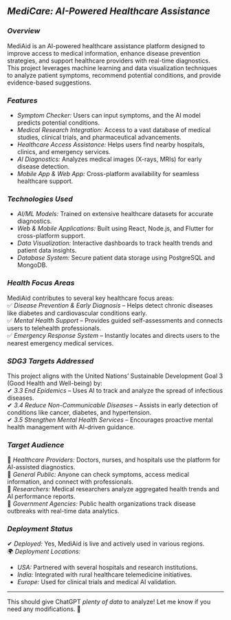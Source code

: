 ## *MediCare: AI-Powered Healthcare Assistance*  

### *Overview*  
MediAid is an AI-powered healthcare assistance platform designed to improve access to medical information, enhance disease prevention strategies, and support healthcare providers with real-time diagnostics. This project leverages machine learning and data visualization techniques to analyze patient symptoms, recommend potential conditions, and provide evidence-based suggestions.  

### *Features*  
- *Symptom Checker:* Users can input symptoms, and the AI model predicts potential conditions.  
- *Medical Research Integration:* Access to a vast database of medical studies, clinical trials, and pharmaceutical advancements.  
- *Healthcare Access Assistance:* Helps users find nearby hospitals, clinics, and emergency services.  
- *AI Diagnostics:* Analyzes medical images (X-rays, MRIs) for early disease detection.  
- *Mobile App & Web App:* Cross-platform availability for seamless healthcare support.  

### *Technologies Used*  
- *AI/ML Models:* Trained on extensive healthcare datasets for accurate diagnostics.  
- *Web & Mobile Applications:* Built using React, Node.js, and Flutter for cross-platform support.  
- *Data Visualization:* Interactive dashboards to track health trends and patient data insights.  
- *Database System:* Secure patient data storage using PostgreSQL and MongoDB.  

### *Health Focus Areas*  
MediAid contributes to several key healthcare focus areas:  
✅ *Disease Prevention & Early Diagnosis* – Helps detect chronic diseases like diabetes and cardiovascular conditions early.  
✅ *Mental Health Support* – Provides guided self-assessments and connects users to telehealth professionals.  
✅ *Emergency Response System* – Instantly locates and directs users to the nearest emergency medical services.  

### *SDG3 Targets Addressed*  
This project aligns with the United Nations’ Sustainable Development Goal 3 (Good Health and Well-being) by:  
✔ *3.3 End Epidemics* – Uses AI to track and analyze the spread of infectious diseases.  
✔ *3.4 Reduce Non-Communicable Diseases* – Assists in early detection of conditions like cancer, diabetes, and hypertension.  
✔ *3.5 Strengthen Mental Health Services* – Encourages proactive mental health management with AI-driven guidance.  

### *Target Audience*  
🔹 *Healthcare Providers:* Doctors, nurses, and hospitals use the platform for AI-assisted diagnostics.  
🔹 *General Public:* Anyone can check symptoms, access medical information, and connect with professionals.  
🔹 *Researchers:* Medical researchers analyze aggregated health trends and AI performance reports.  
🔹 *Government Agencies:* Public health organizations track disease outbreaks with real-time data analytics.  

### *Deployment Status*  
✔ *Deployed:* Yes, MediAid is live and actively used in various regions.  
🌍 *Deployment Locations:*  
- *USA:* Partnered with several hospitals and research institutions.  
- *India:* Integrated with rural healthcare telemedicine initiatives.  
- *Europe:* Used for clinical trials and medical AI validation.  

---

This should give ChatGPT *plenty of data* to analyze! Let me know if you need any modifications. 🚀
